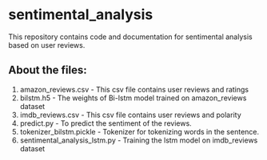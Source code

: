 # sentimental_analysis
This repository contains code and documentation for sentimental analysis based on user reviews.

## About the files:

1) amazon_reviews.csv - This csv file contains user reviews and ratings
2) bilstm.h5 - The weights of Bi-lstm model trained on amazon_reviews dataset
3) imdb_reviews.csv - This csv file contains user reviews and polarity
4) predict.py - To predict the sentiment of the reviews.
5) tokenizer_bilstm.pickle - Tokenizer for tokenizing words in the sentence.
6) sentimental_analysis_lstm.py - Training the lstm model on imdb_reviews dataset

